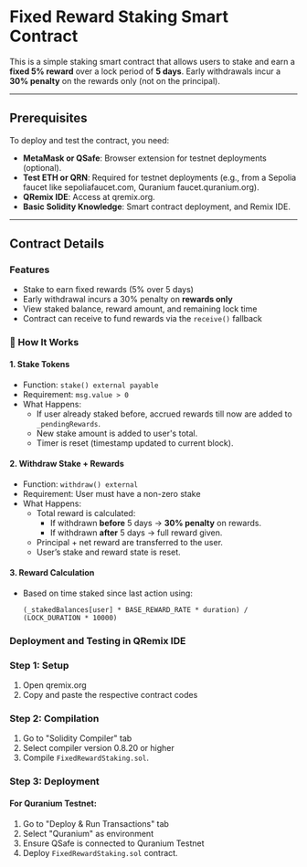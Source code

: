 # Fixed Reward Staking Smart Contract

This is a simple staking smart contract that allows users to stake and earn a **fixed 5% reward** over a lock period of **5 days**. Early withdrawals incur a **30% penalty** on the rewards only (not on the principal).

---
## Prerequisites

To deploy and test the contract, you need:

- **MetaMask or QSafe**: Browser extension for testnet deployments (optional).
- **Test ETH or QRN**: Required for testnet deployments (e.g., from a Sepolia faucet like sepoliafaucet.com, Quranium faucet.quranium.org).
- **QRemix IDE**: Access at qremix.org.
- **Basic Solidity Knowledge**: Smart contract deployment, and Remix IDE.

---

## Contract Details 
### Features

- Stake to earn fixed rewards (5% over 5 days)
- Early withdrawal incurs a 30% penalty on **rewards only**
- View staked balance, reward amount, and remaining lock time
- Contract can receive to fund rewards via the `receive()` fallback

### 🚀 How It Works

#### 1. Stake Tokens

- Function: `stake() external payable`
- Requirement: `msg.value > 0`
- What Happens:
  - If user already staked before, accrued rewards till now are added to `_pendingRewards`.
  - New stake amount is added to user's total.
  - Timer is reset (timestamp updated to current block).

#### 2. Withdraw Stake + Rewards

- Function: `withdraw() external`
- Requirement: User must have a non-zero stake
- What Happens:
  - Total reward is calculated:
    - If withdrawn **before** 5 days → **30% penalty** on rewards.
    - If withdrawn **after** 5 days → full reward given.
  - Principal + net reward are transferred to the user.
  - User’s stake and reward state is reset.

#### 3. Reward Calculation

- Based on time staked since last action using:
  ```solidity
  (_stakedBalances[user] * BASE_REWARD_RATE * duration) / (LOCK_DURATION * 10000)
  ```



### Deployment and Testing in QRemix IDE

### Step 1: Setup

1. Open qremix.org
2. Copy and paste the respective contract codes

### Step 2: Compilation

1. Go to "Solidity Compiler" tab
2. Select compiler version 0.8.20 or higher
3. Compile `FixedRewardStaking.sol`.

### Step 3: Deployment

#### For Quranium Testnet:

1. Go to "Deploy & Run Transactions" tab
2. Select "Quranium" as environment
3. Ensure QSafe is connected to Quranium Testnet
4. Deploy `FixedRewardStaking.sol` contract.
